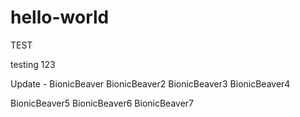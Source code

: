 # hello-world
TEST


testing 123

Update - BionicBeaver
BionicBeaver2
BionicBeaver3
BionicBeaver4 

BionicBeaver5
BionicBeaver6
BionicBeaver7


